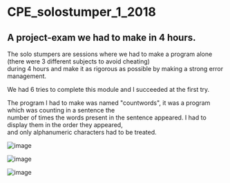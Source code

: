 # CPE_solostumper_1_2018

## A project-exam we had to make in 4 hours.

The solo stumpers are sessions where we had to make a program alone (there were 3 different subjects to avoid cheating)</br>
during 4 hours and make it as rigorous as possible by making a strong error management.

We had 6 tries to complete this module and I succeeded at the first try.

The program I had to make was named "countwords", it was a program which was counting in a sentence the  </br>
number of times the words present in the sentence appeared. I had to display them in the order they appeared, </br>
and only alphanumeric characters had to be treated.

![image](https://user-images.githubusercontent.com/48088392/53894279-22ebd700-4030-11e9-8a06-51050c91925f.png)

![image](https://user-images.githubusercontent.com/48088392/53895776-07ce9680-4033-11e9-8f23-13247a7cf210.png)

![image](https://user-images.githubusercontent.com/48088392/53895867-36e50800-4033-11e9-895f-5996b49c3dab.png)
